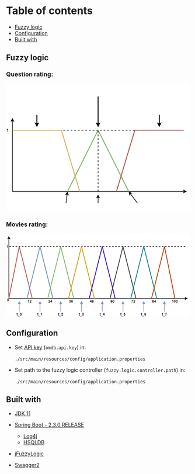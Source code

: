 

# Table of contents
* [Fuzzy logic](#fuzzy-logic)
* [Configuration](#configuration)
* [Built with](#built-with)

## Fuzzy logic

### Question rating:
![ex1](img/Movie-2-0.png)

### Movies rating:
![ex1](img/Score-2-0.png)

## Configuration
* Set [API key](http://www.omdbapi.com/apikey.aspx) (```omdb.api.key```) in:
    
    ```./src/main/resources/config/application.properties```
    
* Set path to the fuzzy logic controller (```fuzzy.logic.controller.path```) in:
    
    ```./src/main/resources/config/application.properties```

## Built with

* [JDK 11](https://www.oracle.com/technetwork/java/index.html)

* [Spring Boot - 2.3.0.RELEASE](https://spring.io/projects/spring-boot) 
    * [Log4j](https://logging.apache.org/log4j/2.x/)
    * [HSQLDB](http://hsqldb.org/)

* [jFuzzyLogic](http://jfuzzylogic.sourceforge.net/html/index.html) 

* [Swagger2](https://swagger.io/)
